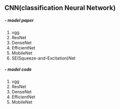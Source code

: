 ## CNN(classification Neural Network)

##### - model paper
1. vgg
2. ResNet
3. DenseNet
4. EfficientNet
5. MobileNet
6. SE(Squeeze-and-Excitation)Net

##### - model code
1. vgg
2. ResNet
3. DenseNet
4. EfficientNet
5. MobileNet
